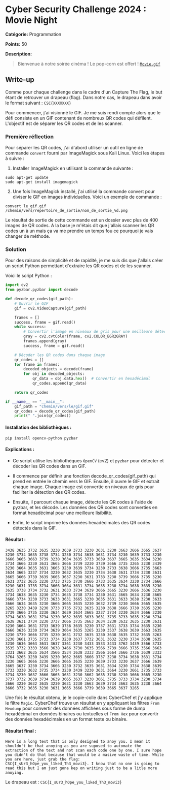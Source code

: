 # Cyber Security Challenge 2024 : Movie Night

**Catégorie:** Programmation

**Points:** 50

**Description:** 

> Bienvenue à notre soirée cinéma ! Le pop-corn est offert !
> [`Movie.gif`](Movie.gif)

## Write-up
Comme pour chaque challenge dans le cadre d'un Capture The Flag, le but étant de retrouver un drapeau (flag). Dans notre cas, le drapeau dans avoir le format suivant : `CSC{XXXXXXX}`

Pour commencer, j'ai visionné le GIF. Je me suis rendi compte alors que le défi consiste en un GIF contenant de nombreux QR codes qui défilent. L'objectif est de séparer les QR codes et de les scanner.

### Première réflection
Pour séparer les QR codes, j'ai d'abord utiliser un outil en ligne de commande `convert` fourni par ImageMagick sous Kali Linux. Voici les étapes à suivre :
1. Installer ImageMagick en utilisant la commande suivante :
```
sudo apt-get update
sudo apt-get install imagemagick
```
2. Une fois ImageMagick installé, j'ai utilisé la commande convert pour diviser le GIF en images individuelles. Voici un exemple de commande :
```
convert le_gif.gif /chemin/vers/repertoire_de_sortie/nom_de_sortie_%d.png
```
Le résultat de sortie de cette commande est un dossier avec plus de 400 images de QR codes. A la base je m'étais dit que j'allais scanner les QR codes un à un mais ça va me prendre un temps fou ce pourquoi je vais changer de méthode.

### Solution
Pour des raisons de simplicité et de rapidité, je me suis dis que j'allais créer un script Python permettant d'extraire les QR codes et de les scanner.

Voici le script Python :
```py
import cv2
from pyzbar.pyzbar import decode

def decode_qr_codes(gif_path):
    # Ouvrir le GIF
    gif = cv2.VideoCapture(gif_path)

    frames = []
    success, frame = gif.read()
    while success:
        # Convertir l'image en niveaux de gris pour une meilleure détection des QR codes
        gray = cv2.cvtColor(frame, cv2.COLOR_BGR2GRAY)
        frames.append(gray)
        success, frame = gif.read()

    # Décoder les QR codes dans chaque image
    qr_codes = []
    for frame in frames:
        decoded_objects = decode(frame)
        for obj in decoded_objects:
            qr_data = obj.data.hex()  # Convertir en hexadécimal
            qr_codes.append(qr_data)

    return qr_codes

if __name__ == "__main__":
    gif_path = "chemin/vers/le/gif.gif"
    qr_codes = decode_qr_codes(gif_path)
    print(" ".join(qr_codes))
```
#### Installation des bibliothèques :
```
pip install opencv-python pyzbar
```

#### Explications :
* Ce script utilise les bibliothèques `OpenCV` (cv2) et `pyzbar` pour détecter et décoder les QR codes dans un GIF.

* Il commence par définir une fonction decode_qr_codes(gif_path) qui prend en entrée le chemin vers le GIF. Ensuite, il ouvre le GIF et extrait chaque image. Chaque image est convertie en niveaux de gris pour faciliter la détection des QR codes.

* Ensuite, il parcourt chaque image, détecte les QR codes à l'aide de pyzbar, et les décode. Les données des QR codes sont converties en format hexadécimal pour une meilleure lisibilité.

* Enfin, le script imprime les données hexadécimales des QR codes détectés dans le GIF.

#### Résultat :
```
3438 3635 3732 3635 3230 3639 3733 3230 3631 3230 3663 3666 3665 3637 3230 3734 3635 3738 3734 3230 3734 3638 3631 3734 3230 3639 3733 3230 3666 3665 3663 3739 3230 3634 3635 3733 3639 3637 3665 3635 3634 3230 3734 3666 3230 3631 3665 3666 3739 3230 3739 3666 3735 3265 3230 3439 3230 3664 3635 3631 3665 3230 3639 3734 3230 3733 3638 3666 3735 3663 3634 3665 3237 3734 3230 3632 3635 3230 3734 3638 3631 3734 3230 3631 3665 3666 3739 3639 3665 3637 3230 3631 3733 3230 3739 3666 3735 3230 3631 3732 3635 3230 3733 3735 3730 3666 3733 3635 3634 3230 3734 3666 3230 3631 3735 3734 3666 3664 3631 3734 3635 3230 3734 3638 3635 3230 3635 3738 3734 3732 3631 3633 3734 3639 3666 3665 3230 3666 3636 3230 3734 3638 3635 3230 3734 3635 3738 3734 3230 3631 3665 3634 3230 3665 3666 3734 3230 3733 3633 3631 3665 3230 3635 3631 3633 3638 3230 3633 3666 3634 3635 3230 3666 3665 3635 3230 3632 3739 3230 3666 3665 3635 3265 3230 3439 3230 3733 3735 3732 3635 3230 3638 3666 3730 3635 3230 3739 3666 3735 3230 3634 3639 3634 3665 3237 3734 3230 3634 3666 3230 3734 3638 3631 3734 3230 3632 3635 3633 3631 3735 3733 3635 3230 3734 3638 3631 3734 3230 3737 3666 3735 3663 3634 3230 3632 3635 3230 3631 3230 3664 3631 3733 3639 3736 3635 3230 3737 3631 3733 3734 3635 3230 3666 3636 3230 3734 3639 3664 3635 3265 3230 3537 3638 3639 3663 3635 3230 3739 3666 3735 3230 3631 3732 3635 3230 3638 3635 3732 3635 3263 3230 3661 3735 3733 3734 3230 3637 3732 3631 3632 3230 3734 3638 3635 3230 3636 3663 3631 3637 3361 3230 3433 3533 3433 3762 3439 3566 3733 3535 3732 3333 3566 3638 3466 3730 3635 3566 3739 3666 3735 3566 3663 3331 3662 3635 3634 3566 3534 3638 3333 3566 3664 3666 3736 3639 3333 3764 3265 3230 3439 3230 3662 3665 3666 3737 3230 3734 3638 3631 3734 3230 3665 3666 3230 3666 3665 3635 3230 3639 3733 3230 3637 3666 3639 3665 3637 3230 3734 3666 3230 3732 3635 3631 3634 3230 3734 3638 3639 3733 3230 3632 3735 3734 3230 3439 3230 3631 3664 3230 3661 3735 3733 3734 3230 3637 3666 3665 3631 3230 3662 3635 3730 3230 3666 3665 3230 3737 3732 3639 3734 3639 3665 3637 3230 3661 3735 3733 3734 3230 3734 3666 3230 3632 3635 3230 3631 3230 3663 3639 3734 3663 3635 3230 3664 3666 3732 3635 3230 3631 3665 3666 3739 3639 3665 3637 3265
```

Une fois le résultat obtenu, je le copie-colle dans CyberChef et j'y applique le filtre `Magic`. CyberChef trouve un résultat en y appliquant les filtres `From Hexdump` pour convertir des données affichées sous forme de dump hexadécimal en données binaires ou textuelles et `From Hex` pour convertir des données hexadécimales en un format texte ou binaire.

#### Résultat final :
```
Here is a long text that is only designed to anoy you. I mean it shouldn't be that anoying as you are suposed to automate the extraction of the text and not scan each code one by one. I sure hope you didn't do that because that would be a masive waste of time. While you are here, just grab the flag: CSC{I_sUr3_hOpe_you_l1ked_Th3_movi3}. I know that no one is going to read this but I am just gona kep on writing just to be a litle more anoying.
```

Le drapeau est : `CSC{I_sUr3_hOpe_you_l1ked_Th3_movi3}`

